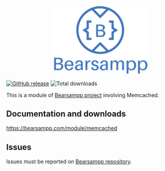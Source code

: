 <p align="center"><a href="https://bearsampp.com/contribute" target="_blank"><img width="250" src="img/Bearsampp-logo.svg"></a></p>

[![GitHub release](https://img.shields.io/github/release/bearsampp/module-memcached.svg?style=flat-square)](https://github.com/bearsampp/module-memcached/releases/latest)
![Total downloads](https://img.shields.io/github/downloads/bearsampp/module-memcached/total.svg?style=flat-square)

This is a module of [Bearsampp project](https://github.com/bearsampp/bearsampp) involving Memcached.

## Documentation and downloads

https://bearsampp.com/module/memcached

## Issues

Issues must be reported on [Bearsampp repository](https://github.com/bearsampp/bearsampp/issues).
